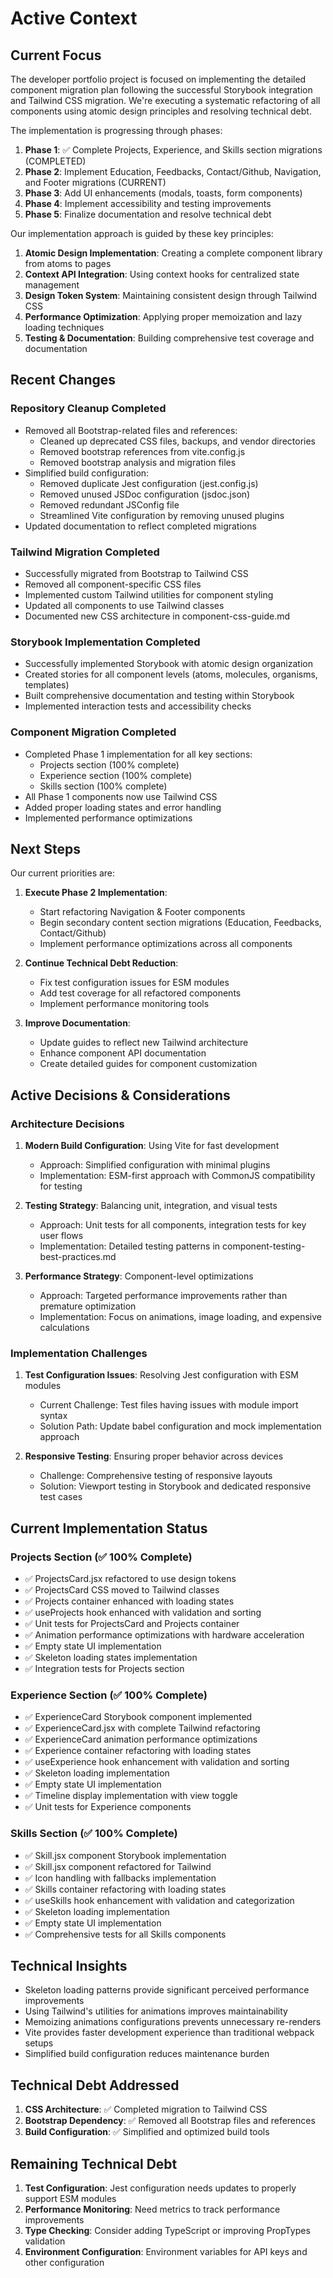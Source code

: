 # Active Context

## Current Focus
The developer portfolio project is focused on implementing the detailed component migration plan following the successful Storybook integration and Tailwind CSS migration. We're executing a systematic refactoring of all components using atomic design principles and resolving technical debt.

The implementation is progressing through phases:

1. **Phase 1**: ✅ Complete Projects, Experience, and Skills section migrations (COMPLETED)
2. **Phase 2**: Implement Education, Feedbacks, Contact/Github, Navigation, and Footer migrations (CURRENT)
3. **Phase 3**: Add UI enhancements (modals, toasts, form components)
4. **Phase 4**: Implement accessibility and testing improvements
5. **Phase 5**: Finalize documentation and resolve technical debt

Our implementation approach is guided by these key principles:

1. **Atomic Design Implementation**: Creating a complete component library from atoms to pages
2. **Context API Integration**: Using context hooks for centralized state management
3. **Design Token System**: Maintaining consistent design through Tailwind CSS
4. **Performance Optimization**: Applying proper memoization and lazy loading techniques
5. **Testing & Documentation**: Building comprehensive test coverage and documentation

## Recent Changes

### Repository Cleanup Completed
- Removed all Bootstrap-related files and references:
  - Cleaned up deprecated CSS files, backups, and vendor directories
  - Removed bootstrap references from vite.config.js
  - Removed bootstrap analysis and migration files
- Simplified build configuration:
  - Removed duplicate Jest configuration (jest.config.js)
  - Removed unused JSDoc configuration (jsdoc.json)
  - Removed redundant JSConfig file
  - Streamlined Vite configuration by removing unused plugins
- Updated documentation to reflect completed migrations

### Tailwind Migration Completed
- Successfully migrated from Bootstrap to Tailwind CSS
- Removed all component-specific CSS files
- Implemented custom Tailwind utilities for component styling
- Updated all components to use Tailwind classes
- Documented new CSS architecture in component-css-guide.md

### Storybook Implementation Completed
- Successfully implemented Storybook with atomic design organization
- Created stories for all component levels (atoms, molecules, organisms, templates)
- Built comprehensive documentation and testing within Storybook
- Implemented interaction tests and accessibility checks

### Component Migration Completed
- Completed Phase 1 implementation for all key sections:
  - Projects section (100% complete)
  - Experience section (100% complete)
  - Skills section (100% complete)
- All Phase 1 components now use Tailwind CSS
- Added proper loading states and error handling
- Implemented performance optimizations

## Next Steps

Our current priorities are:

1. **Execute Phase 2 Implementation**:
   - Start refactoring Navigation & Footer components
   - Begin secondary content section migrations (Education, Feedbacks, Contact/Github)
   - Implement performance optimizations across all components

2. **Continue Technical Debt Reduction**:
   - Fix test configuration issues for ESM modules
   - Add test coverage for all refactored components
   - Implement performance monitoring tools

3. **Improve Documentation**:
   - Update guides to reflect new Tailwind architecture
   - Enhance component API documentation
   - Create detailed guides for component customization

## Active Decisions & Considerations

### Architecture Decisions
1. **Modern Build Configuration**: Using Vite for fast development
   - Approach: Simplified configuration with minimal plugins
   - Implementation: ESM-first approach with CommonJS compatibility for testing

2. **Testing Strategy**: Balancing unit, integration, and visual tests
   - Approach: Unit tests for all components, integration tests for key user flows
   - Implementation: Detailed testing patterns in component-testing-best-practices.md

3. **Performance Strategy**: Component-level optimizations
   - Approach: Targeted performance improvements rather than premature optimization
   - Implementation: Focus on animations, image loading, and expensive calculations

### Implementation Challenges

1. **Test Configuration Issues**: Resolving Jest configuration with ESM modules
   - Current Challenge: Test files having issues with module import syntax
   - Solution Path: Update babel configuration and mock implementation approach

2. **Responsive Testing**: Ensuring proper behavior across devices
   - Challenge: Comprehensive testing of responsive layouts
   - Solution: Viewport testing in Storybook and dedicated responsive test cases

## Current Implementation Status

### Projects Section (✅ 100% Complete)
- ✅ ProjectsCard.jsx refactored to use design tokens
- ✅ ProjectsCard CSS moved to Tailwind classes
- ✅ Projects container enhanced with loading states
- ✅ useProjects hook enhanced with validation and sorting
- ✅ Unit tests for ProjectsCard and Projects container
- ✅ Animation performance optimizations with hardware acceleration
- ✅ Empty state UI implementation
- ✅ Skeleton loading states implementation
- ✅ Integration tests for Projects section

### Experience Section (✅ 100% Complete)
- ✅ ExperienceCard Storybook component implemented
- ✅ ExperienceCard.jsx with complete Tailwind refactoring
- ✅ ExperienceCard animation performance optimizations
- ✅ Experience container refactoring with loading states
- ✅ useExperience hook enhancement with validation and sorting
- ✅ Skeleton loading implementation
- ✅ Empty state UI implementation
- ✅ Timeline display implementation with view toggle
- ✅ Unit tests for Experience components

### Skills Section (✅ 100% Complete)
- ✅ Skill.jsx component Storybook implementation
- ✅ Skill.jsx component refactored for Tailwind
- ✅ Icon handling with fallbacks implementation
- ✅ Skills container refactoring with loading states
- ✅ useSkills hook enhancement with validation and categorization
- ✅ Skeleton loading implementation
- ✅ Empty state UI implementation
- ✅ Comprehensive tests for all Skills components

## Technical Insights
- Skeleton loading patterns provide significant perceived performance improvements
- Using Tailwind's utilities for animations improves maintainability
- Memoizing animations configurations prevents unnecessary re-renders
- Vite provides faster development experience than traditional webpack setups
- Simplified build configuration reduces maintenance burden

## Technical Debt Addressed
1. **CSS Architecture**: ✅ Completed migration to Tailwind CSS
2. **Bootstrap Dependency**: ✅ Removed all Bootstrap files and references
3. **Build Configuration**: ✅ Simplified and optimized build tools

## Remaining Technical Debt
1. **Test Configuration**: Jest configuration needs updates to properly support ESM modules
2. **Performance Monitoring**: Need metrics to track performance improvements
3. **Type Checking**: Consider adding TypeScript or improving PropTypes validation
4. **Environment Configuration**: Environment variables for API keys and other configuration
